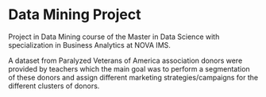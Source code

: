 # Data Mining Project

Project in Data Mining course of the Master in Data Science with specialization in Business Analytics at NOVA IMS.

A dataset from Paralyzed Veterans of America association donors were provided by teachers which the main goal was to perform a segmentation of these donors and assign different marketing strategies/campaigns for the different clusters of donors.
